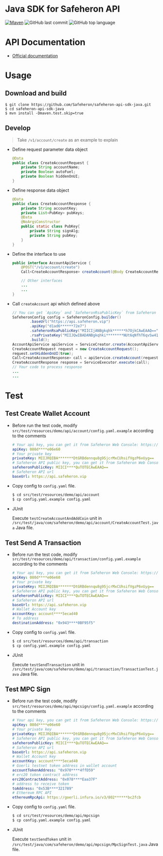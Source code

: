 # Java SDK for Safeheron API

[![Maven](https://img.shields.io/badge/maven-3.8.4-blue)](http://www.safeheron.com)
![GitHub last commit](https://img.shields.io/github/last-commit/Safeheron/safeheron-api-sdk-java)
![GitHub top language](https://img.shields.io/github/languages/top/Safeheron/safeheron-api-sdk-java?color=red)

# API Documentation
- [Official documentation](https://docs.safeheron.com/api/index.html)

# Usage
## Download and build
```shell
$ git clone https://github.com/Safeheron/safeheron-api-sdk-java.git
$ cd safeheron-api-sdk-java
$ mvn install -Dmaven.test.skip=true
```
  
## Develop
> Take `/v1/account/create` as an example to explain
* Define request parameter data object
    ```java
    @Data
    public class CreateAccountRequest {
        private String accountName;
        private Boolean autoFuel;
        private Boolean hiddenOnUI;
    }
    ```
* Define response data object
    ```java
    @Data
    public class CreateAccountResponse {
        private String accountKey;
        private List<PubKey> pubKeys;
        @Data
        @NoArgsConstructor
        public static class PubKey{
            private String signAlg;
            private String pubKey;
        }
    }
    ```
* Define the interface to use
    ```java
    public interface AccountApiService {
        @POST("/v1/account/create")
        Call<CreateAccountResponse> createAccount(@Body CreateAccountRequest createAccountRequest);
  
        // Other interfaces
        ...
        ...
    }
    ```

* Call `createAccount` api which defined above
    ```java
    // You can get `ApiKey` and `SafeheronRsaPublicKey` from Safeheron Web Console: https://www.safeheron.com/console.
    SafeheronConfig config = SafeheronConfig.builder()
            .baseUrl("https://api.safeheron.vip")
            .apiKey("d1ad6******72e7")
            .safeheronRsaPublicKey("MIICIjANBgkqhk******h7OjkCAwEAAQ==")
            .rsaPrivateKey("MIIJQwIBADANBgkqhki********NUt6qNfhT6qvSw41k=")
            .build();
    AccountApiService apiService = ServiceCreator.create(AccountApiService.class, config)
    CreateAccountRequest request = new CreateAccountRequest();
    request.setHiddenOnUI(true);
    Call<CreateAccountResponse> call = apiService.createAccount(request);
    CreateAccountResponse response = ServiceExecutor.execute(call);
    // Your code to process response
    ...
    ...
    ```

# Test

## Test Create Wallet Account
* Before run the test code, modify `src/test/resources/demo/api/account/config.yaml.example` according to the comments
    ```yaml
    # Your api key, you can get it from Safeheron Web Console: https://www.safeheron.com/console.
    apiKey: 080d****e06e60
    # Your private key
    privateKey: MIIJRQIBA*******DtGRBdennqu8g95jcrMxCUhsifVgzP6vUyg==
    # Safeheron API public key, you can get it from Safeheron Web Console: https://www.safeheron.com/console.
    safeheronPublicKey: MIICI****QuTOTECAwEAAQ==
    # Safeheron API url
    baseUrl: https://api.safeheron.vip
    ```
* Copy config to `config.yaml` file.
    ```bash
    $ cd src/test/resources/demo/api/account
    $ cp config.yaml.example config.yaml
    ```
* JUnit 
  
  Execute `testCreateAccountAndAddCoin` unit in `/src/test/java/com/safeheron/demo/api/account/CreateAccountTest.java` Java file.

## Test Send A Transaction
* Before run the test code, modify `src/test/resources/demo/api/transaction/config.yaml.example` according to the comments
    ```yaml
    # Your api key, you can get it from Safeheron Web Console: https://www.safeheron.com/console.
    apiKey: 080d****e06e60
    # Your private key
    privateKey: MIIJRQIBA*******DtGRBdennqu8g95jcrMxCUhsifVgzP6vUyg==
    # Safeheron API public key, you can get it from Safeheron Web Console: https://www.safeheron.com/console.
    safeheronPublicKey: MIICI****QuTOTECAwEAAQ==
    # Safeheron API url
    baseUrl: https://api.safeheron.vip
    # Wallet Account key
    accountKey: account****5ecad40
    # To address
    destinationAddress: "0x943****0BF95f5"
    ```
* Copy config to `config.yaml` file.
    ```bash
    $ cd src/test/resources/demo/api/transaction
    $ cp config.yaml.example config.yaml
    ```
* JUnit

  Execute `testSendTransaction` unit in `/src/test/java/com/safeheron/demo/api/transaction/TransactionTest.java` Java file.


## Test MPC Sign
* Before run the test code, modify `src/test/resources/demo/api/mpcsign/config.yaml.example` according to the comments
    ```yaml
    # Your api key, you can get it from Safeheron Web Console: https://www.safeheron.com/console.
    apiKey: 080d****e06e60
    # Your private key
    privateKey: MIIJRQIBA*******DtGRBdennqu8g95jcrMxCUhsifVgzP6vUyg==
    # Safeheron API public key, you can get it from Safeheron Web Console: https://www.safeheron.com/console.
    safeheronPublicKey: MIICI****QuTOTECAwEAAQ==
    # Safeheron API url
    baseUrl: https://api.safeheron.vip
    # Wallet Account key
    accountKey: account****5ecad40
    # Goerli testnet token address in wallet account
    accountTokenAddress: "0x970****4ffD59"
    # erc20 token contract address
    erc20ContractAddress: "0x078****Eaa37F"
    # address to receive token
    toAddress: "0x53B****321789"
    # Ethereum RPC API
    ethereumRpcApi: https://goerli.infura.io/v3/802******bc2fcb
    ```
  
* Copy config to `config.yaml` file.
    ```bash
    $ cd src/test/resources/demo/api/mpcsign
    $ cp config.yaml.example config.yaml
    ```
* JUnit

  Execute `testSendToken` unit in `/src/test/java/com/safeheron/demo/api/mpcsign/MpcSignTest.java` Java file.
